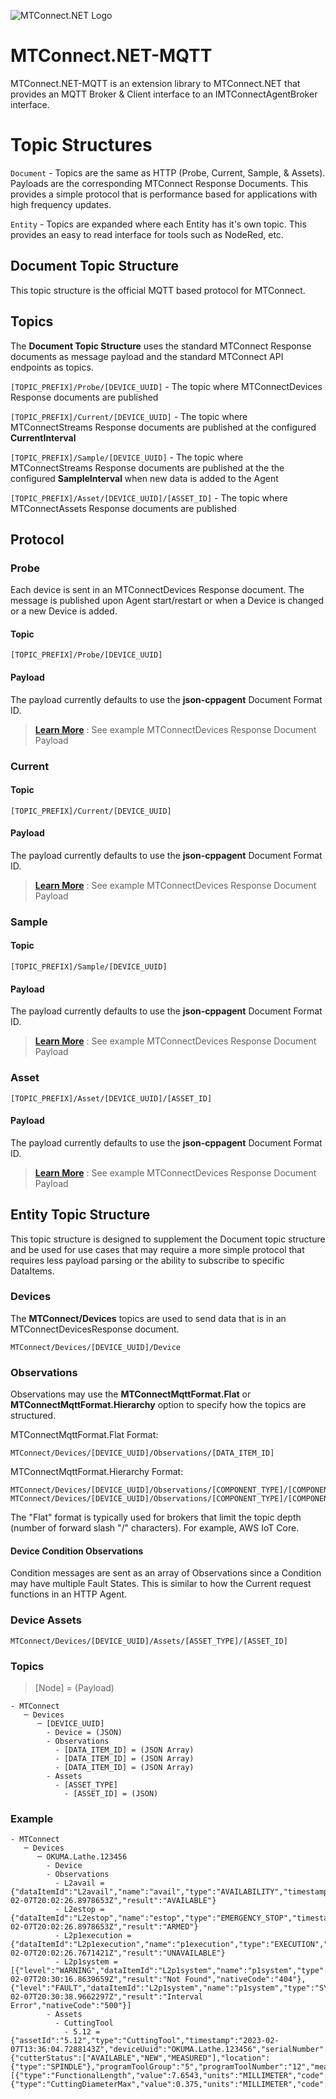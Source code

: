 ﻿![MTConnect.NET Logo](https://raw.githubusercontent.com/TrakHound/MTConnect.NET/master/img/mtconnect-net-03-md.png) 

# MTConnect.NET-MQTT
MTConnect.NET-MQTT is an extension library to MTConnect.NET that provides an MQTT Broker & Client interface to an IMTConnectAgentBroker interface.

# Topic Structures
`Document` - Topics are the same as HTTP (Probe, Current, Sample, & Assets). Payloads are the corresponding MTConnect Response Documents. This provides a simple protocol that is performance based for applications with high frequency updates.

`Entity` - Topics are expanded where each Entity has it's own topic. This provides an easy to read interface for tools such as NodeRed, etc.


## Document Topic Structure
This topic structure is the official MQTT based protocol for MTConnect.

## Topics

The **Document Topic Structure** uses the standard MTConnect Response documents as message payload and the standard MTConnect API endpoints as topics.

`[TOPIC_PREFIX]/Probe/[DEVICE_UUID]` - The topic where MTConnectDevices Response documents are published

`[TOPIC_PREFIX]/Current/[DEVICE_UUID]` - The topic where MTConnectStreams Response documents are published at the configured **CurrentInterval**

`[TOPIC_PREFIX]/Sample/[DEVICE_UUID]` - The topic where MTConnectStreams Response documents are published at the the configured **SampleInterval** when new data is added to the Agent

`[TOPIC_PREFIX]/Asset/[DEVICE_UUID]/[ASSET_ID]` - The topic where MTConnectAssets Response documents are published


## Protocol

### Probe
Each device is sent in an MTConnectDevices Response document. The message is published upon Agent start/restart or when a Device is changed or a new Device is added. 

#### Topic
```
[TOPIC_PREFIX]/Probe/[DEVICE_UUID]
```

#### Payload
The payload currently defaults to use the **json-cppagent** Document Format ID.

> **[Learn More](https://github.com/TrakHound/MTConnect.NET/tree/master/libraries/MTConnect.NET-JSON-cppagent/Examples/MTConnectDevicesResponseDocument.json)** : See example MTConnectDevices Response Document Payload

### Current

#### Topic
```
[TOPIC_PREFIX]/Current/[DEVICE_UUID]
```

#### Payload
The payload currently defaults to use the **json-cppagent** Document Format ID.

> **[Learn More](https://github.com/TrakHound/MTConnect.NET/tree/master/libraries/MTConnect.NET-JSON-cppagent/Examples/MTConnectStreamsResponseDocument.json)** : See example MTConnectDevices Response Document Payload

### Sample

#### Topic
```
[TOPIC_PREFIX]/Sample/[DEVICE_UUID]
```

#### Payload
The payload currently defaults to use the **json-cppagent** Document Format ID.

> **[Learn More](https://github.com/TrakHound/MTConnect.NET/tree/master/libraries/MTConnect.NET-JSON-cppagent/Examples/MTConnectStreamsResponseDocument.json)** : See example MTConnectDevices Response Document Payload

### Asset
```
[TOPIC_PREFIX]/Asset/[DEVICE_UUID]/[ASSET_ID]
```

#### Payload
The payload currently defaults to use the **json-cppagent** Document Format ID.

> **[Learn More](https://github.com/TrakHound/MTConnect.NET/tree/master/libraries/MTConnect.NET-JSON-cppagent/Examples/MTConnectStreamsResponseDocument.json)** : See example MTConnectDevices Response Document Payload


## Entity Topic Structure
This topic structure is designed to supplement the Document topic structure and be used for use cases that may require a more simple protocol that requires less payload parsing or the ability to subscribe to specific DataItems.


### Devices
The **MTConnect/Devices** topics are used to send data that is in an MTConnectDevicesResponse document.

```
MTConnect/Devices/[DEVICE_UUID]/Device
```

### Observations
Observations may use the **MTConnectMqttFormat.Flat** or **MTConnectMqttFormat.Hierarchy** option to specify how the topics are structured.

MTConnectMqttFormat.Flat Format:
```
MTConnect/Devices/[DEVICE_UUID]/Observations/[DATA_ITEM_ID]
```

MTConnectMqttFormat.Hierarchy Format:
```
MTConnect/Devices/[DEVICE_UUID]/Observations/[COMPONENT_TYPE]/[COMPONENT_ID]/[DATA_ITEM_CATEGORY]/[DATA_ITEM_TYPE]/[DATA_ITEM_ID]
MTConnect/Devices/[DEVICE_UUID]/Observations/[COMPONENT_TYPE]/[COMPONENT_ID]/[DATA_ITEM_CATEGORY]/[DATA_ITEM_TYPE]/SubTypes/[DATA_ITEM_SUBTYPE]/[DATA_ITEM_ID]
```

The "Flat" format is typically used for brokers that limit the topic depth (number of forward slash "/" characters). For example, AWS IoT Core.

#### Device Condition Observations
Condition messages are sent as an array of Observations since a Condition may have multiple Fault States. This is similar to how the Current request functions in an HTTP Agent.

### Device Assets
```
MTConnect/Devices/[DEVICE_UUID]/Assets/[ASSET_TYPE]/[ASSET_ID]
```

### Topics

> [Node] = (Payload)

```
- MTConnect
   ─ Devices
      ─ [DEVICE_UUID]
        - Device = (JSON)
        - Observations
          - [DATA_ITEM_ID] = (JSON Array)
          - [DATA_ITEM_ID] = (JSON Array)
          - [DATA_ITEM_ID] = (JSON Array)
        - Assets
          - [ASSET_TYPE]
            - [ASSET_ID] = (JSON)
```

### Example
```
- MTConnect
   ─ Devices
      ─ OKUMA.Lathe.123456
        - Device
        - Observations
          - L2avail = {"dataItemId":"L2avail","name":"avail","type":"AVAILABILITY","timestamp":"2023-02-07T20:02:26.8978653Z","result":"AVAILABLE"}
          - L2estop = {"dataItemId":"L2estop","name":"estop","type":"EMERGENCY_STOP","timestamp":"2023-02-07T20:02:26.8978653Z","result":"ARMED"}
          - L2p1execution = {"dataItemId":"L2p1execution","name":"p1execution","type":"EXECUTION","timestamp":"2023-02-07T20:02:26.7671421Z","result":"UNAVAILABLE"}
          - L2p1system = [{"level":"WARNING","dataItemId":"L2p1system","name":"p1system","type":"SYSTEM","timestamp":"2023-02-07T20:30:16.8639659Z","result":"Not Found","nativeCode":"404"},{"level":"FAULT","dataItemId":"L2p1system","name":"p1system","type":"SYSTEM","timestamp":"2023-02-07T20:30:38.9662297Z","result":"Interval Error","nativeCode":"500"}]         
        - Assets
          - CuttingTool
            - 5.12 = {"assetId":"5.12","type":"CuttingTool","timestamp":"2023-02-07T13:36:04.7288143Z","deviceUuid":"OKUMA.Lathe.123456","serialNumber":"12345678946","toolId":"12","cuttingToolLifeCycle":{"cutterStatus":["AVAILABLE","NEW","MEASURED"],"location":{"type":"SPINDLE"},"programToolGroup":"5","programToolNumber":"12","measurements":[{"type":"FunctionalLength","value":7.6543,"units":"MILLIMETER","code":"LF"},{"type":"CuttingDiameterMax","value":0.375,"units":"MILLIMETER","code":"DC"}]}}
```
